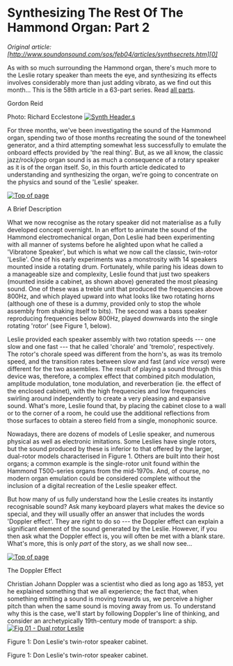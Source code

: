 # Synthesizing The Rest Of The Hammond Organ: Part 2  
_Original article: [http://www.soundonsound.com/sos/feb04/articles/synthsecrets.htm][0]_

As with so much surrounding the Hammond organ, there's much more to the Leslie rotary speaker than meets the eye, and synthesizing its effects involves considerably more than just adding vibrato, as we find out this month... This is the 58th article in a 63-part series. Read [all parts][1].

Gordon Reid

Photo: Richard Ecclestone
[![Synth Header.s](http://media.soundonsound.com/sos/feb04/images/synthheader.s.jpg)][2]

For three months, we've been investigating the sound of the Hammond organ, spending two of those months recreating the sound of the tonewheel generator, and a third attempting somewhat less successfully to emulate the onboard effects provided by 'the real thing'. But, as we all know, the classic jazz/rock/pop organ sound is as much a consequence of a rotary speaker as it is of the organ itself. So, in this fourth article dedicated to understanding and synthesizing the organ, we're going to concentrate on the physics and sound of the 'Leslie' speaker.

[![Top of page](http://media.soundonsound.com/images/arttop.gif)][3]

A Brief Description

What we now recognise as the rotary speaker did not materialise as a fully developed concept overnight. In an effort to animate the sound of the Hammond electromechanical organ, Don Leslie had been experimenting with all manner of systems before he alighted upon what he called a 'Vibratone Speaker', but which is what we now call the classic, twin-rotor 'Leslie'. One of his early experiments was a monstrosity with 14 speakers mounted inside a rotating drum. Fortunately, while paring his ideas down to a manageable size and complexity, Leslie found that just two speakers (mounted inside a cabinet, as shown above) generated the most pleasing sound. One of these was a treble unit that produced the frequencies above 800Hz, and which played upward into what looks like two rotating horns (although one of these is a dummy, provided only to stop the whole assembly from shaking itself to bits). The second was a bass speaker reproducing frequencies below 800Hz, played downwards into the single rotating 'rotor' (see Figure 1, below).

Leslie provided each speaker assembly with two rotation speeds --- one slow and one fast --- that he called 'chorale' and 'tremolo', respectively. The rotor's chorale speed was different from the horn's, as was its tremolo speed, and the transition rates between slow and fast (and _vice versa_) were different for the two assemblies. The result of playing a sound through this device was, therefore, a complex effect that combined pitch modulation, amplitude modulation, tone modulation, and reverberation (ie. the effect of the enclosed cabinet), with the high frequencies and low frequencies swirling around independently to create a very pleasing and expansive sound. What's more, Leslie found that, by placing the cabinet close to a wall or to the corner of a room, he could use the additional reflections from those surfaces to obtain a stereo field from a single, monophonic source.

Nowadays, there are dozens of models of Leslie speaker, and numerous physical as well as electronic imitations. Some Leslies have single rotors, but the sound produced by these is inferior to that offered by the larger, dual-rotor models characterised in Figure 1\. Others are built into their host organs; a common example is the single-rotor unit found within the Hammond T500-series organs from the mid-1970s. And, of course, no modern organ emulation could be considered complete without the inclusion of a digital recreation of the Leslie speaker effect.

But how many of us fully understand how the Leslie creates its instantly recognisable sound? Ask many keyboard players what makes the device so special, and they will usually offer an answer that includes the words 'Doppler effect'. They are right to do so --- the Doppler effect can explain a significant element of the sound generated by the Leslie. However, if you then ask what the Doppler effect is, you will often be met with a blank stare. What's more, this is only _part_ of the story, as we shall now see...

[![Top of page](http://media.soundonsound.com/images/arttop.gif)][3]

The Doppler Effect

Christian Johann Doppler was a scientist who died as long ago as 1853, yet he explained something that we all experience; the fact that, when something emitting a sound is moving towards us, we perceive a higher pitch than when the same sound is moving away from us. To understand why this is the case, we'll start by following Doppler's line of thinking, and consider an archetypically 19th-century mode of transport: a ship.
[![Fig 01 - Dual rotor Leslie](http://media.soundonsound.com/sos/feb04/images/fig01dualrotorleslie.s.jpg)][4]

Figure 1: Don Leslie's twin-rotor speaker cabinet.

Figure 1: Don Leslie's twin-rotor speaker cabinet.



[0]: http://www.soundonsound.com/sos/feb04/articles/synthsecrets.htm
[1]: /search?url=%2Fsearch&Keyword=%22synth+secrets%22&Words=All&Summary=Yes
[2]: http://media.soundonsound.com/sos/feb04/images/synthheader.l.jpg
[3]: #Top
[4]: http://media.soundonsound.com/sos/feb04/images/fig01dualrotorleslie.l.jpg